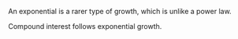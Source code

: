 An exponential is a rarer type of growth, which is unlike a power law.

Compound interest follows exponential growth.